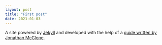 ```yaml
---
layout: post
title: "First post"
date: 2021-01-03
---
```


A site powered by [Jekyll](http://jekyllrb.com) and developed with the help of a <a href="http://jmcglone.com/guides/github-pages/">guide written by Jonathan McGlone</a>.
